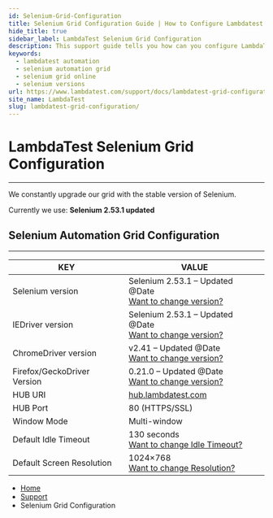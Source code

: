 ```yaml
---
id: Selenium-Grid-Configuration
title: Selenium Grid Configuration Guide | How to Configure Lambdatest Automation Grid
hide_title: true
sidebar_label: LambdaTest Selenium Grid Configuration
description: This support guide tells you how can you configure LambdaTest Online Selenium Grid of 10000+ real desktop and mobile browsers.
keywords:
  - lambdatest automation
  - selenium automation grid
  - selenium grid online
  - selenium versions  
url: https://www.lambdatest.com/support/docs/lambdatest-grid-configuration
site_name: LambdaTest
slug: lambdatest-grid-configuration/
---
```


<script type="application/ld+json"
      dangerouslySetInnerHTML={{ __html: JSON.stringify({
       "@context": "https://schema.org",
        "@type": "BreadcrumbList",
        "itemListElement": [{
          "@type": "ListItem",
          "position": 1,
          "name": "LambdaTest",
          "item": "https://www.lambdatest.com"
        },{
          "@type": "ListItem",
          "position": 2,
          "name": "Support",
          "item": "https://www.lambdatest.com/support/docs/"
        },{
          "@type": "ListItem",
          "position": 3,
          "name": "Selenium Grid Configuration",
          "item": "https://www.lambdatest.com/support/docs/lambdatest-grid-configuration"
        }]
      })
    }}
></script>

# LambdaTest Selenium Grid Configuration

***

We constantly upgrade our grid with the stable version of Selenium.

Currently we use: **Selenium 2.53.1 updated**

## Selenium Automation Grid Configuration
--------------------------------------------

| KEY                         | VALUE                                                   |
|-----------------------------|---------------------------------------------------------|
| Selenium version            | Selenium 2.53.1 – Updated @Date<br/>[Want to change version?](https://www.lambdatest.com/capabilities-generator/) |
| IEDriver version            | Selenium 2.53.1 – Updated @Date<br/>[Want to change version?](https://www.lambdatest.com/capabilities-generator/) |
| ChromeDriver version        | v2.41 – Updated @Date<br/>[Want to change version?](https://www.lambdatest.com/capabilities-generator/)           |
| Firefox/GeckoDriver Version | 0.21.0 – Updated @Date<br/>[Want to change version?](https://www.lambdatest.com/capabilities-generator/)          |
| HUB URI                     | [hub.lambdatest.com](https://hub.lambdatest.com/)                                      |
| HUB Port                    | 80 (HTTPS/SSL)                                          |
| Window Mode                 | Multi-window                                            |
| Default Idle Timeout        | 130 seconds<br/>[Want to change Idle Timeout?](https://www.lambdatest.com/capabilities-generator/)                |
| Default Screen Resolution   | 1024×768<br/>[Want to change Resolution?](https://www.lambdatest.com/capabilities-generator/)                     |

<nav aria-label="breadcrumbs">
  <ul className="breadcrumbs">
    <li className="breadcrumbs__item">
      <a className="breadcrumbs__link" href="https://www.lambdatest.com">
        Home
      </a>
    </li>
    <li className="breadcrumbs__item">
      <a className="breadcrumbs__link" target="_self" href="https://www.lambdatest.com/support/docs/">
        Support
      </a>
    </li>
    <li className="breadcrumbs__item breadcrumbs__item--active">
      <span className="breadcrumbs__link">
        Selenium Grid Configuration
      </span>
    </li>
  </ul>
</nav>